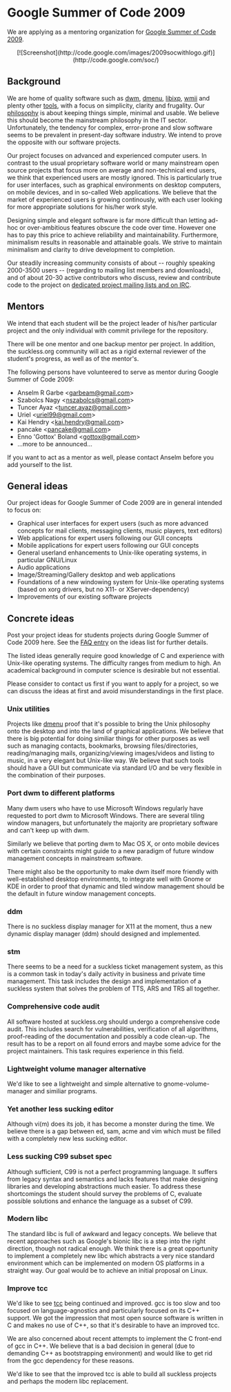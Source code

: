Google Summer of Code 2009
==========================
We are applying as a mentoring organization for [Google Summer of Code 2009](http://code.google.com/soc/).

<center>[![Screenshot](http://code.google.com/images/2009socwithlogo.gif)](http://code.google.com/soc/)</center>

Background
----------
We are home of quality software such as [dwm](http://dwm.suckless.org),
[dmenu](http://tools.suckless.org), [libixp](http://libs.suckless.org/libixp),
[wmii](http://wmii.suckless.org) and plenty other [tools](http://tools.suckless.org), with
a focus on simplicity, clarity and frugality. Our [philosophy](/common/) is
about keeping things simple, minimal and usable. We believe this should become
the mainstream philosophy in the IT sector. Unfortunately, the tendency for
complex, error-prone and slow software seems to be prevalent in present-day
software industry. We intend to prove the opposite with our software projects.

Our project focuses on advanced and experienced computer users. In contrast
to the usual proprietary software world or many mainstream open source
projects that focus more on average and non-technical end users, we think that
experienced users are mostly ignored. This is particularly true for user
interfaces, such as graphical environments on desktop computers, on mobile
devices, and in so-called Web applications. We believe that the market of
experienced users is growing continously, with each user looking for more
appropriate solutions for his/her work style.

Designing simple and elegant software is far more difficult than letting ad-hoc
or over-ambitious features obscure the code over time. However one has to pay
this price to achieve reliability and maintainability. Furthermore, minimalism
results in reasonable and attainable goals. We strive to maintain minimalism and
clarity to drive development to completion.

Our steadily increasing community consists of about -- roughly speaking
2000-3500 users -- (regarding to mailing list members and downloads), and of
about 20-30 active contributors who discuss, review and contribute code to the
project on [dedicated project mailing lists and on IRC](/common/community).

Mentors
-------
We intend that each student will be the project leader of his/her particular
project and the only individual with commit privilege for the repository.

There will be one mentor and one backup mentor per project. In addition, the
suckless.org community will act as a rigid external reviewer of the
student's progress, as well as of the mentor's.

The following persons have volunteered to serve as mentor during Google
Summer of Code 2009:

* Anselm R Garbe <<garbeam@gmail.com>>
* Szabolcs Nagy <<nszabolcs@gmail.com>>
* Tuncer Ayaz <<tuncer.ayaz@gmail.com>>
* Uriel <<uriel99@gmail.com>>
* Kai Hendry <<kai.hendry@gmail.com>>
* pancake <<pancake@gmail.com>>
* Enno 'Gottox' Boland <<gottox@gmail.com>>
* ...more to be announced...

If you want to act as a mentor as well, please contact Anselm before you
add yourself to the list.

General ideas
-------------
Our project ideas for Google Summer of Code 2009 are in general intended
to focus on:

* Graphical user interfaces for expert users (such as more advanced
  concepts for mail clients, messaging clients, music players, text editors)
* Web applications for expert users following our GUI concepts
* Mobile applications for expert users following our GUI concepts
* General userland enhancements to Unix-like operating systems, in particular
  GNU/Linux
* Audio applications
* Image/Streaming/Gallery desktop and web applications
* Foundations of a new windowing system for Unix-like operating systems
  (based on xorg drivers, but no X11- or XServer-dependency)
* Improvements of our existing software projects

Concrete ideas
--------------
Post your project ideas for students projects during Google Summer of Code
2009 here. See the [FAQ entry][FAQ] on the ideas list for further details.

The listed ideas generally require good knowledge of C and experience with
Unix-like operating systems. The difficulty ranges from medium to high.
An academical background in computer science is desirable but not essential.

Please consider to contact us first if you want to apply for a project, so we
can discuss the ideas at first and avoid misunderstandings in the first place.

### Unix utilities

Projects like [dmenu](http://tools.suckless.org/dmenu) proof that it's possible
to bring the Unix philosophy onto the desktop and into the land of graphical
applications. We believe that there is big potential for doing similiar things
for other purposes as well such as managing contacts, bookmarks, browsing
files/directories, reading/managing mails, organizing/viewing images/videos and
listing to music, in a very elegant but Unix-like way. We believe that such tools
should have a GUI but communicate via standard I/O and be very flexible in the
combination of their purposes.

### Port dwm to different platforms

Many dwm users who have to use Microsoft Windows regularly have requested to
port dwm to Microsoft Windows. There are several tiling window managers, but
unfortunately the majority are proprietary software and can't keep up with dwm.

Similarly we believe that porting dwm to Mac OS X, or onto mobile devices with
certain constraints might guide to a new paradigm of future window management
concepts in mainstream software.

There might also be the opportunity to make dwm itself more friendly with
well-established desktop environments, to integrate well with Gnome or KDE in
order to proof that dynamic and tiled window management should be the default
in future window management concepts.

### ddm

There is no suckless display manager for X11 at the moment, thus a new
dynamic display manager (ddm) should designed and implemented.

### stm

There seems to be a need for a suckless ticket management system, as this
is a common task in today's daily activity in business and private time
management. This task includes the design and implementation of a suckless
system that solves the problem of TTS, ARS and TRS all together.

### Comprehensive code audit

All software hosted at suckless.org should undergo a comprehensive
code audit. This includes search for vulnerabilities, verification of
all algorithms, proof-reading of the documentation and possibly a code
clean-up. The result has to be a report on all found errors and maybe some
advice for the project maintainers. This task requires experience in this
field.

### Lightweight volume manager alternative

We'd like to see a lightweight and simple alternative to gnome-volume-manager
and similiar programs.

### Yet another less sucking editor
Although vi(m) does its job, it has become a monster during the time. We
believe there is a gap between ed, sam, acme and vim which must be filled with
a completely new less sucking editor.

### Less sucking C99 subset spec

Although sufficient, C99 is not a perfect programming language. It suffers from
legacy syntax and semantics and lacks features that make designing libraries
and developing abstractions much easier. To address these shortcomings the
student should survey the problems of C, evaluate possible solutions and
enhance the language as a subset of C99.

### Modern libc

The standard libc is full of awkward and legacy concepts. We believe that
recent approaches such as Google's bionic libc is a step into the right
direction, though not radical enough. We think there is a great opportunity to
implement a completely new libc which abstracts a very nice standard
environment which can be implemented on modern OS platforms in a straight way.
Our goal would be to achieve an initial proposal on Linux.

### Improve tcc

We'd like to see [tcc](http://bellard.org/tcc/) being continued and improved.  gcc is too slow and too
focused on language-agnostics and particularly focused on its C++ support. We
got the impression that most open source software is written in C and makes no
use of C++, so that it's desirable to have an improved tcc.

We are also concerned about recent attempts to implement the C front-end of gcc
in C++. We believe that is a bad decision in general (due to demanding C++ as
bootstrapping environment) and would like to get rid from the gcc dependency
for these reasons.

We'd like to see that the improved tcc is able to build all suckless projects
and perhaps the modern libc replacement.

[FAQ]: http://code.google.com/opensource/gsoc/2009/faqs.html#0_1_ideas_5167658354380897_772
